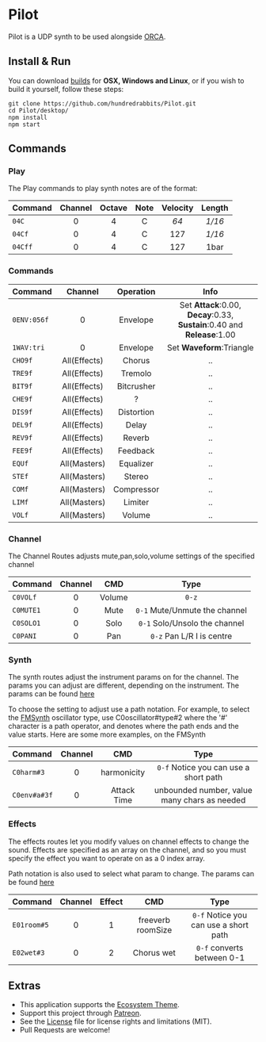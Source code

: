 # Pilot

Pilot is a UDP synth to be used alongside [ORCA](https://hundredrabbits.itch.io/orca).

## Install & Run

You can download [builds](https://hundredrabbits.itch.io/orca) for **OSX, Windows and Linux**, or if you wish to build it yourself, follow these steps:

```
git clone https://github.com/hundredrabbits/Pilot.git
cd Pilot/desktop/
npm install
npm start
```

## Commands

### Play

The Play commands to play synth notes are of the format:

| Command  | Channel | Octave | Note | Velocity | Length |
| :-       | :-:     | :-:    | :-:  | :-:      | :-:    |
| `04C`    | 0       | 4      | C    | _64_     | _1/16_ |
| `04Cf`   | 0       | 4      | C    | 127      | _1/16_ |
| `04Cff`  | 0       | 4      | C    | 127      | 1bar   |

### Commands

| Command     | Channel      | Operation  | Info |
| :-          | :-:          | :-:        | :-:  |
| `0ENV:056f` | 0            | Envelope   | Set **Attack**:0.00, **Decay**:0.33, **Sustain**:0.40 and **Release**:1.00 |
| `1WAV:tri ` | 0            | Envelope   | Set **Waveform**:Triangle                                                  |
| `CHO9f`     | All(Effects) | Chorus     | ..   |
| `TRE9f`     | All(Effects) | Tremolo    | ..   |
| `BIT9f`     | All(Effects) | Bitcrusher | ..   |
| `CHE9f`     | All(Effects) | ?          | ..   |
| `DIS9f`     | All(Effects) | Distortion | ..   |
| `DEL9f`     | All(Effects) | Delay      | ..   |
| `REV9f`     | All(Effects) | Reverb     | ..   |
| `FEE9f`     | All(Effects) | Feedback   | ..   |
| `EQUf`      | All(Masters) | Equalizer  | ..   | 
| `STEf`      | All(Masters) | Stereo     | ..   | 
| `COMf`      | All(Masters) | Compressor | ..   | 
| `LIMf`      | All(Masters) | Limiter    | ..   | 
| `VOLf`      | All(Masters) | Volume     | ..   | 

### Channel

The Channel Routes adjusts mute,pan,solo,volume settings of the specified channel

| Command      | Channel | CMD             | Type                                   |
| :-           | :-:     | :-:             | :-:                                    |
| `C0VOLf`     | 0       | Volume          | `0-z`                                  |
| `C0MUTE1`    | 0       | Mute            | `0-1` Mute/Unmute the channel          |
| `C0SOLO1`    | 0       | Solo            | `0-1` Solo/Unsolo the channel          |
| `C0PANI`     | 0       | Pan             | `0-z` Pan L/R  I is centre             |

### Synth

The synth routes adjust the instrument params on for the channel. The params you can adjust are
different, depending on the instrument. The params can be found [here](https://github.com/hundredrabbits/Pilot/tree/master/desktop/sources/scripts/lib/types/instruments)

To choose the setting to adjust use a path notation. For example, to select the [FMSynth](https://github.com/hundredrabbits/Pilot/blob/master/desktop/sources/scripts/lib/types/instruments/FMSynth.js) oscillator type, use
C0oscillator#type#2 where the '#' character is a path operator, and denotes where the path
ends and the value starts. Here are some more examples, on the FMSynth

| Command      | Channel | CMD             | Type                                   |
| :-           | :-:     | :-:             | :-:                                    |
| `C0harm#3`   | 0       | harmonicity     | `0-f` Notice you can use a short path  |
| `C0env#a#3f` | 0       | Attack Time     | unbounded number, value many chars as needed    |

### Effects

The effects routes let you modify values on channel effects to change the sound. Effects are specified as an array on the channel, and so you must specify the effect you want
to operate on as a 0 index array.

Path notation is also used to select what param to change. The params can be found [here](https://github.com/hundredrabbits/Pilot/tree/master/desktop/sources/scripts/lib/types/effects)

| Command      | Channel | Effect| CMD              | Type                                   |
| :-           | :-:     | :-:   | :-:              | :-:                                    |
| `E01room#5`  | 0       | 1     | freeverb roomSize| `0-f` Notice you can use a short path  |
| `E02wet#3`   | 0       | 2     | Chorus wet       | `0-f` converts between 0-1             |


## Extras

- This application supports the [Ecosystem Theme](https://github.com/hundredrabbits/Themes).
- Support this project through [Patreon](https://patreon.com/100).
- See the [License](LICENSE.md) file for license rights and limitations (MIT).
- Pull Requests are welcome!
